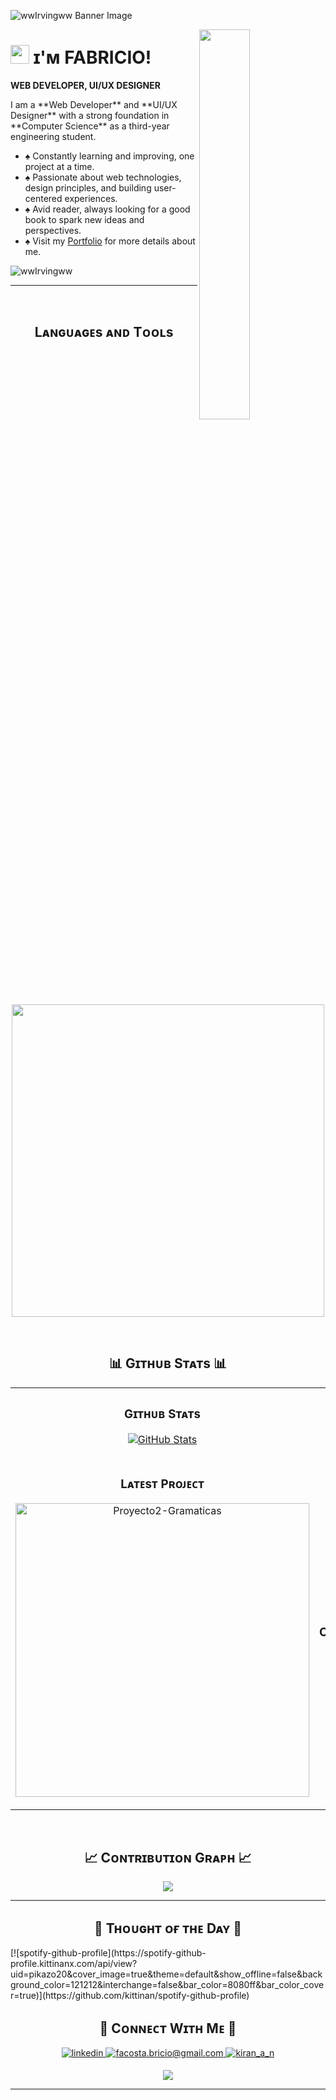 <!--Banner-->
![wwIrvingww Banner Image](https://i.pinimg.com/originals/57/3b/76/573b76b94e8c71cec32b98a17560914a.gif)

<!--Night Owl image-->
<div>
  <img align="right" width="40%" src="https://i.pinimg.com/564x/d5/04/c8/d504c8e78f3dbc77350e8bde1c3d7ccf.jpg">
</div>

<!--Header Name-->
# <img src="https://emojis.slackmojis.com/emojis/images/1531849430/4246/blob-sunglasses.gif?1531849430" width="30"/> ɪ'ᴍ FABRICIO! 
**WEB DEVELOPER, UI/UX DESIGNER**
<br /> 

<!--Start Intro-->               
<p align="left">I am a **Web Developer** and **UI/UX Designer** with a strong foundation in **Computer Science** as a third-year engineering student. </p>

- ♠️ Constantly learning and improving, one project at a time.
- ♠️ Passionate about web technologies, design principles, and building user-centered experiences.
- ♠️ Avid reader, always looking for a good book to spark new ideas and perspectives.
- ♠️ Visit my [Portfolio](https://www.fabricio.my/) for more details about me.
<!--End Intro-->

<!--Profile Count Badge-->
<p align="left">
  <img src="https://komarev.com/ghpvc/?username=wwirvingww=Profile%20views&color=770677&style=for-the-badge&logo=star" alt="wwIrvingww" style="padding-right:20px;" />
</p>

---
<br />

<!--Languages and Tools Section-->       
<h2 align="center">Lᴀɴɢᴜᴀɢᴇs ᴀɴᴅ Tᴏᴏʟs</h2> 
<p align="center">
<img width="500px"  src="https://skillicons.dev/icons?i=py,java,js,ts,html,css,react,nodejs,express,nextjs,postgres,figma,git,vscode,docker,rust,npm&perline=10"  />
</p>
<br />

<!--Github stats Table--> 
<h2 align="center">📊 Gɪᴛʜᴜʙ Sᴛᴀᴛs 📊</h2>

<table width="100%">
  <tr>
    <td width="50%">
      <h3 align="center"><strong>Gɪᴛʜᴜʙ Sᴛᴀᴛs</strong></h3>
      <p align="center">
        <a href="https://github.com/wwIrvingww">
          <img align="center" src="https://github-readme-stats.vercel.app/api?username=wwIrvingww&count_private=true&show_icons=true&theme=nightowl" alt="GitHub Stats" />
        </a>
      </p>
    </td>
    <td width="50%">
      <h3 align="center"><strong>Sᴛʀᴇᴀᴋ Sᴛᴀᴛs</strong></h3>
      <p align="center">
        <a href="https://github.com/wwIrvingww">
          <img align="center" src="https://streak-stats.demolab.com?user=wwIrvingww&theme=nightowl" alt="Streak Stats" />
        </a>
      </p>
    </td>
  </tr>
  <tr>
    <td width="50%">
      <h3 align="center"><strong>Lᴀᴛᴇsᴛ Pʀᴏᴊᴇᴄᴛ</strong></h3>
      <p align="center">
        <a href="https://github.com/wwIrvingww/Proyecto2-Gramaticas">
          <img align="center" width="470" src="https://github-readme-stats.vercel.app/api/pin/?username=wwIrvingww&repo=Proyecto2-Gramaticas&theme=nightowl&show_owner=true" alt="Proyecto2-Gramaticas" />
        </a>
      </p>
    </td>
    <td width="50%">
      <h3 align="center"><strong>Tᴏᴘ Cᴏɴᴛʀɪʙᴜᴛɪᴏɴs</strong></h3>
      <p align="center">
        <a href="https://github.com/wwIrvingww">
          <img align="center" src="https://github-contributor-stats.vercel.app/api?username=wwIrvingww&limit=3&theme=nightowl&show_owner=true&combine_all_yearly_contributions=true" alt="Top Repo" />
        </a>
      </p>
    </td>
  </tr>
</table>
<br />

<!--Contribution Graph-->
<h2 align="center">📈 Cᴏɴᴛʀɪʙᴜᴛɪᴏɴ Gʀᴀᴘʜ 📈</h2>
<div align="center">
    <img src="https://github-readme-activity-graph.vercel.app/graph?username=wwIrvingww&bg_color=011627&color=79d3c3&line=c792ea&point=ffeb95&area=true&hide_border=false" border-radius="15">
</div>

---

<!--Dynamic Quote card updated everyday at 12 PM--> 
<h2 align="center">🌟 Tʜᴏᴜɢʜᴛ ᴏғ ᴛʜᴇ Dᴀʏ 🌟</h2>

<!--STARTS_HERE_QUOTE_CARD-->
<!--STARTS_HERE_QUOTE_CARD-->
<p>
[![spotify-github-profile](https://spotify-github-profile.kittinanx.com/api/view?uid=pikazo20&cover_image=true&theme=default&show_offline=false&background_color=121212&interchange=false&bar_color=8080ff&bar_color_cover=true)](https://github.com/kittinan/spotify-github-profile)
</P>
<!--ENDS_HERE_QUOTE_CARD-->


<!--Contact Section--> 

<h2 align="center">🤝 Cᴏɴɴᴇᴄᴛ Wɪᴛʜ Mᴇ 🤝 </h2>
<div align="center">
 <a href="www.linkedin.com/in/irving-fabricio-morales-acosta-558502287" target="_blank">
<img src=https://img.shields.io/badge/linkedin-%231E77B5.svg?&style=for-the-badge&logo=linkedin&logoColor=white alt=linkedin style="margin-bottom: 5px;" />
</a>
  
<a href="mailto:facosta.bricio@gmail.com" target="_blank">
<img src="https://img.shields.io/badge/Gmail-D14836?style=for-the-badge&logo=gmail&logoColor=white" alt=facosta.bricio@gmail.com mail style="margin-bottom: 5px;" />
</a>

<a href="https://www.instagram.com/fabr.iux/" target="_blank">
<img src=https://img.shields.io/badge/Instagram-E4405F?style=for-the-badge&logo=instagram&logoColor=white alt=kiran_a_n Instagram style="margin-bottom: 5px;" />
</a>

</div>

<!--Footer--> 
<p align="center">
  <img src="https://capsule-render.vercel.app/api?type=waving&color=gradient&height=65&section=footer"/>
</p>

------
